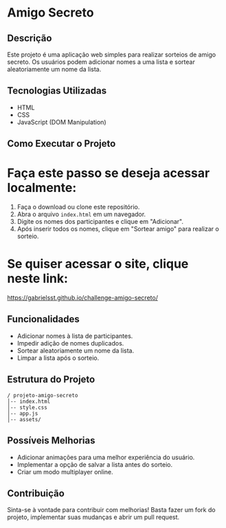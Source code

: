 # Amigo Secreto

## Descrição
Este projeto é uma aplicação web simples para realizar sorteios de amigo secreto. Os usuários podem adicionar nomes a uma lista e sortear aleatoriamente um nome da lista.

## Tecnologias Utilizadas
- HTML
- CSS
- JavaScript (DOM Manipulation)

## Como Executar o Projeto

# Faça este passo se deseja acessar localmente:

1. Faça o download ou clone este repositório.
2. Abra o arquivo `index.html` em um navegador.
3. Digite os nomes dos participantes e clique em "Adicionar".
4. Após inserir todos os nomes, clique em "Sortear amigo" para realizar o sorteio.

# Se quiser acessar o site, clique neste link:
<a href="https://gabrielsst.github.io/challenge-amigo-secreto/">https://gabrielsst.github.io/challenge-amigo-secreto/</a>

## Funcionalidades
- Adicionar nomes à lista de participantes.
- Impedir adição de nomes duplicados.
- Sortear aleatoriamente um nome da lista.
- Limpar a lista após o sorteio.

## Estrutura do Projeto
```
/ projeto-amigo-secreto
│-- index.html
│-- style.css
│-- app.js
│-- assets/
```

## Possíveis Melhorias
- Adicionar animações para uma melhor experiência do usuário.
- Implementar a opção de salvar a lista antes do sorteio.
- Criar um modo multiplayer online.

## Contribuição
Sinta-se à vontade para contribuir com melhorias! Basta fazer um fork do projeto, implementar suas mudanças e abrir um pull request.
